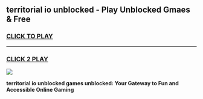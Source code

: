 
## territorial io unblocked - Play Unblocked Gmaes & Free
<h3>
<a href="https://news.freeplayer.one?title=territorial_io_unblocked&ref=16F">CLICK TO PLAY</a></h3>
<hr>

<h3>
<a href="https://news.freeplayer.one?title=territorial_io_unblocked&ref=16F">CLICK 2 PLAY</a>
  
</h3>

<a href="https://news.freeplayer.one?title=territorial_io_unblocked&ref=16F/"><img src="https://clearcache.store/games.png"></a>


**territorial io unblocked games unblocked: Your Gateway to Fun and Accessible Online Gaming**
